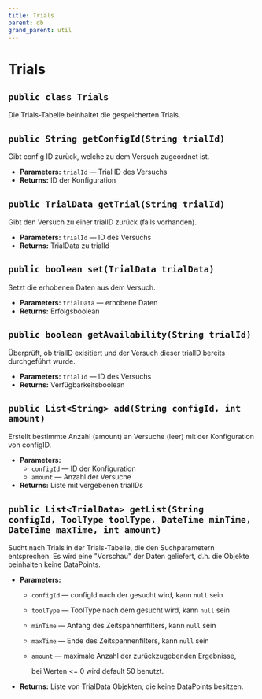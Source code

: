 ```yaml
---
title: Trials
parent: db
grand_parent: util
---
```


# Trials


## `public class Trials`

Die Trials-Tabelle beinhaltet die gespeicherten Trials.

## `public String getConfigId(String trialId)`

Gibt config ID zurück, welche zu dem Versuch zugeordnet ist.

 * **Parameters:** `trialId` — Trial ID des Versuchs
 * **Returns:** ID der Konfiguration

## `public TrialData getTrial(String trialId)`

Gibt den Versuch zu einer trialID zurück (falls vorhanden).

 * **Parameters:** `trialId` — ID des Versuchs
 * **Returns:** TrialData zu trialId

## `public boolean set(TrialData trialData)`

Setzt die erhobenen Daten aus dem Versuch.

 * **Parameters:** `trialData` — erhobene Daten
 * **Returns:** Erfolgsboolean

## `public boolean getAvailability(String trialId)`

Überprüft, ob trialID exisitiert und der Versuch dieser trialID bereits durchgeführt wurde.

 * **Parameters:** `trialId` — ID des Versuchs
 * **Returns:** Verfügbarkeitsboolean

## `public List<String> add(String configId, int amount)`

Erstellt bestimmte Anzahl (amount) an Versuche (leer) mit der Konfiguration von configID.

 * **Parameters:**
   * `configId` — ID der Konfiguration
   * `amount` — Anzahl der Versuche
 * **Returns:** Liste mit vergebenen trialIDs

## `public List<TrialData> getList(String configId, ToolType toolType, DateTime minTime, DateTime maxTime, int amount)`

Sucht nach Trials in der Trials-Tabelle, die den Suchparametern entsprechen. Es wird eine "Vorschau" der Daten geliefert, d.h. die Objekte beinhalten keine DataPoints.

 * **Parameters:**
   * `configId` — configId nach der gesucht wird, kann `null` sein
   * `toolType` — ToolType nach dem gesucht wird, kann `null` sein
   * `minTime` — Anfang des Zeitspannenfilters, kann `null` sein
   * `maxTime` — Ende des Zeitspannenfilters, kann `null` sein
   * `amount` — maximale Anzahl der zurückzugebenden Ergebnisse,

     bei Werten <= 0 wird default 50 benutzt.
 * **Returns:** Liste von TrialData Objekten, die keine DataPoints besitzen.
